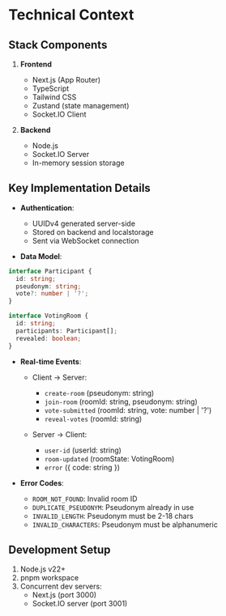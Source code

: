 # Technical Context

## Stack Components
1. **Frontend**
   - Next.js (App Router)
   - TypeScript
   - Tailwind CSS
   - Zustand (state management)
   - Socket.IO Client

2. **Backend**
   - Node.js
   - Socket.IO Server
   - In-memory session storage

## Key Implementation Details
- **Authentication**: 
  - UUIDv4 generated server-side
  - Stored on backend and localstorage
  - Sent via WebSocket connection

- **Data Model**:
```typescript
interface Participant {
  id: string;
  pseudonym: string;
  vote?: number | '?';
}

interface VotingRoom {
  id: string;
  participants: Participant[];
  revealed: boolean;
}
```

- **Real-time Events**:
  - Client → Server:
    - `create-room` (pseudonym: string)
    - `join-room` (roomId: string, pseudonym: string)
    - `vote-submitted` (roomId: string, vote: number | '?')
    - `reveal-votes` (roomId: string)
  
  - Server → Client:
    - `user-id` (userId: string)
    - `room-updated` (roomState: VotingRoom)
    - `error` ({ code: string })

- **Error Codes**:
  - `ROOM_NOT_FOUND`: Invalid room ID
  - `DUPLICATE_PSEUDONYM`: Pseudonym already in use
  - `INVALID_LENGTH`: Pseudonym must be 2-18 chars
  - `INVALID_CHARACTERS`: Pseudonym must be alphanumeric

## Development Setup
1. Node.js v22+
2. pnpm workspace
3. Concurrent dev servers:
   - Next.js (port 3000)
   - Socket.IO server (port 3001)
